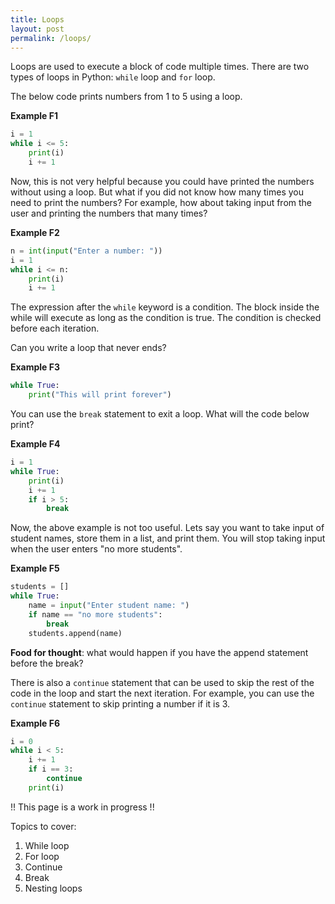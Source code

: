 ```yaml
---
title: Loops
layout: post
permalink: /loops/
---
```


Loops are used to execute a block of code multiple times. There are two types of loops in Python: `while` loop and `for` loop.

The below code prints numbers from 1 to 5 using a loop.

**Example F1**
```python
i = 1
while i <= 5:
    print(i)
    i += 1
```

Now, this is not very helpful because you could have printed the numbers without using a loop.
But what if you did not know how many times you need to print the numbers? For example, how about taking input from the user and printing the numbers that many times?

**Example F2**
```python
n = int(input("Enter a number: "))
i = 1
while i <= n:
    print(i)
    i += 1
```

The expression after the `while` keyword is a condition. The block inside the while will execute as long as the condition is true. The condition is checked before each iteration.

Can you write a loop that never ends?

**Example F3**
```python
while True:
    print("This will print forever")
```

You can use the `break` statement to exit a loop. What will the code below print?

**Example F4**
```python
i = 1
while True:
    print(i)
    i += 1
    if i > 5:
        break
```

Now, the above example is not too useful. Lets say you want to take input of student names, store them in a list, and print them. You will stop taking input when the user enters "no more students".

**Example F5**
```python
students = []
while True:
    name = input("Enter student name: ")
    if name == "no more students":
        break
    students.append(name)
```

**Food for thought**: what would happen if you have the append statement before the break?


There is also a `continue` statement that can be used to skip the rest of the code in the loop and start the next iteration.
For example, you can use the `continue` statement to skip printing a number if it is 3.

**Example F6**
```python
i = 0
while i < 5:
    i += 1
    if i == 3:
        continue
    print(i)
```


!! This page is a work in progress !!

Topics to cover:
1.  While loop
2.  For loop
3.  Continue
4.  Break
5.  Nesting loops


